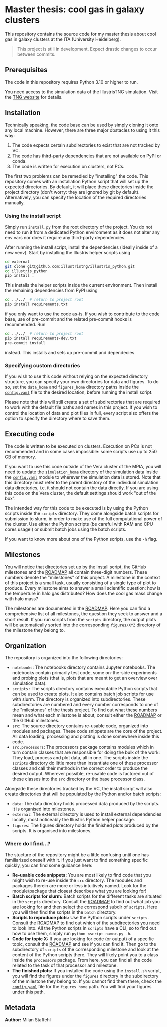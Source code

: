 # Master thesis: cool gas in galaxy clusters

This repository contains the source code for my master thesis about cool gas in
galaxy clusters at the ITA (University Heidelberg).

> This project is still in development. Expect drastic changes to occur
> between commits.

## Prerequisites

The code in this repository requires Python 3.10 or higher to run.

You need access to the simulation data of the IllustrisTNG simulation.
Visit the [TNG website](https://www.tng-project.org/) for details.


## Installation

Technically speaking, the code base can be used by simply cloning it onto any
local machine. However, there are three major obstacles to using it this way:

1. The code expects certain subdirectories to exist that are not tracked by VC.
2. The code has third-party dependencies that are not available on PyPI or conda.
3. The code is written for execution on clusters, not PCs. 

The first two problems can be remedied by "installing" the code. This repository
comes with an installation Python script that will set up the expected directories. 
By default, it will place these directories inside the project directory (don't
worry: they are ignored by git by default). Alternatively, you can specify the 
location of the required directories manually.

### Using the install script

Simply run `install.py` from the root directory of the project. You do not need
to run it from a dedicated Python environment as it does not alter any env vars
nor does it require any third-party dependencies.

After running the install script, install the dependencies (ideally inside of a
new venv). Start by installing the Illustris helper scripts using

```bash
cd external
git clone git@github.com:illustristng/illustris_python.git
cd illustris_python
pip install .
```

This installs the helper scripts inside the current environment. Then install 
the remaining dependencies from PyPI using

```bash
cd ../../  # return to project root
pip install requirements.txt
```

if you only want to use the code as-is. If you wish to contribute to the code
base, use of pre-commit and the related pre-commit hooks is recommended. Run

```bash
cd ../../  # return to project root
pip install requirements-dev.txt
pre-commit install
```

instead. This installs and sets up pre-commit and dependecies. 

### Specifying custom directories

If you wish to use this code without relying on the expected directory structure,
you can specify your own directories for data and figures. To do so, set the
`data_home` and `figures_home` directory paths inside the 
[`config.yaml`](./config.yaml) file to the desired location, before running the
install script.

Please note that this will still create a set of subdirectories that are 
required to work with the default file paths and names in this project. If you
wish to control the location of data and plot files in full, every script also
offers the option to specify the directory where to save them.


## Executing code

The code is written to be executed on clusters. Execution on PCs is not
recommended and in some cases impossible: some scripts use up to 250 GB of 
memory. 

If you want to use this code outside of the Vera cluster of the MPIA, you will
need to update the `simulation_home` directory of the simulation data inside 
the [`config.yaml`](./config.yaml) module to wherever the simulation data is 
stored. Note that this directory must refer to the parent directory of the
individual simulation data directories, i.e. it should not contain the data
directly. If you are using this code on the Vera cluster, the default settings 
should work "out of the box".

The intended way for this code to be executed is by using the Python scripts
inside the `scripts` directory. They come alongside batch scripts for submission
to slurm, in order to make use of the full computational power of the cluster.
Use either the Python scripts (be careful with RAM and CPU cores usage!) or 
submit batch jobs using the batch scripts.

If you want to know more about one of the Python scripts, use the `-h` flag.


## Milestones

You will notice that directories set up by the install script, the GitHub
milestones and the [ROADMAP](./ROADMAP.md) all contain three-digit numbers.
These numbers denote the "milestones" of this project. A milestone in the 
context of this project is a small task, usually consisting of a single type of 
plot to produce. Every milestone aims to answer a small scientific question: 
how is the temperture in halo gas distributed? How does the cool gas mass change
with halo mass? 

The milestones are documented in the [ROADMAP](./ROADMAP.md). Here you can find
a comprehensive list of all milestones, the question they seek to answer and a
short result. If you run scripts from the `scripts` directory, the output plots
will be automatically sorted into the corresponding `figures/XYZ` directory of
the milestone they belong to. 


## Organization

The repository is organized into the following directories:

- `notebooks`: The notebooks directory contains Jupyter notebooks. The notebooks
  contain primarily test code, some on-the-side experiments and probing plots
  (that is, plots that are meant to get an overview over simulation data).
- `scripts:` The scripts directory contains executable Python scripts that
  can be used to create plots. It also contains batch job scripts for use with
  slurm. The directory is organized into subdirectories. These subdirectories 
  are numbered and every number corresponds to one of the "milestones" of the 
  thesis project. To find out what these numbers mean and what each milestone 
  is about, consult either the [ROADMAP](./ROADMAP.md) or the GitHub milestones. 
- `src`: The source directory contains re-usable code, organized into modules
  and packages. These code snippets are the core of the project. All data
  loading, processing and plotting is done somewhere inside this code.
- `src.processors`: The processors package contains modules which in turn
  contain classes that are responsible for doing the bulk of the work: They
  load, process and plot data, all in one. The scripts inside the `scripts`
  directory do little more than instantiate one of these processor classes and
  call their methods in the correct order to produce the desired output.
  Wherever possible, re-usable code is factored out of these classes into the 
  `src` directory or the base processor class.

Alongside these directories tracked by the VC, the install script will also
create directories that will be populated by the Python and/or batch scripts:

- `data`: The data directory holds processed data produced by the scripts. It
  is organised into milestones.
- `external`: The external directory is used to install external dependencies
  locally, most noticeably the Illustris Python helper package.
- `figures`: The figures directory holds the finished plots produced by the
  scripts. It is organised into milestones.

### Where do I find...?

The stucture of the repository might be a little confusing until one has 
familiarized oneself with it. If you just want to find something specific 
quickly, you can find some guidance here:

- **Re-usable code snippets:** You are most likely to find code that you might 
  wish to re-use inside the `src` directory. The modules and packages therein 
  are more or less intuitively named. Look for the module/package that closest 
  describes what you are looking for!
- **Batch scripts for slurm:** Batch scripts for the different tasks are 
  situated in the `scripts` directory. Consult the [ROADMAP](./ROADMAP.md) to
  find out what job you are looking for and then select the correspond subdir
  of `scripts`. Here you will then find the scripts in the `batch` directory.
- **Scripts to reproduce plots:** Use the Python scripts under `scripts`.
  Consult the [ROADMAP](./ROADMAP.md) to find out which of the subdirectories
  you need to look into. All the Python scripts in `scripts` have a CLI, so
  to find out how to use them, simply run `python <script name>.py -h`.
- **Code for topic X:** If you are looking for code (or output) of a specific
  topic, consult the [ROADMAP](./ROADMAP.md) and see if you can find it. Then
  go to the subdirectory of `scripts` of the corresponding milestone and look
  at the content of the Python scripts there. They will likely point you to a
  class inside the `processors` package. From here, you can find all the code
  related to the task of that processor and milestone.
- **The finished plots:** If you installed the code using the `install.sh`
  script, you will find the figures under the `figures` directory in the
  subdirectory of the milestone they belong to. If you cannot find them there,
  check the [`config.yaml`](./config.yaml) file for the `figures_home` path.
  You will find your figures under this path.


## Metadata

**Author:** Milan Staffehl
